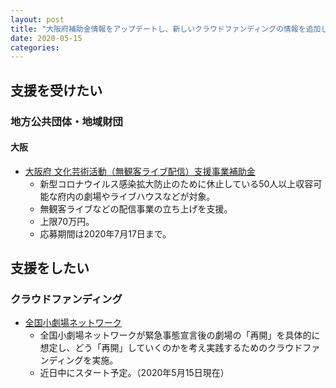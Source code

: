```yaml
---
layout: post
title: "大阪府補助金情報をアップデートし、新しいクラウドファンディングの情報を追加しました"
date: 2020-05-15
categories:
---
```


## 支援を受けたい
### 地方公共団体・地域財団
#### 大阪
* [大阪府 文化芸術活動（無観客ライブ配信）支援事業補助金](http://www.pref.osaka.lg.jp/bunka/shienhojyokin/index.html)
	* 新型コロナウイルス感染拡大防止のために休止している50人以上収容可能な府内の劇場やライブハウスなどが対象。
	* 無観客ライブなどの配信事業の立ち上げを支援。
	* 上限70万円。
	* 応募期間は2020年7月17日まで。

## 支援をしたい
### クラウドファンディング
* [全国小劇場ネットワーク](https://shogekijo-network.jp/activity-4/)
	* 全国小劇場ネットワークが緊急事態宣言後の劇場の「再開」を具体的に想定し、どう「再開」していくのかを考え実践するためのクラウドファンディングを実施。
	* 近日中にスタート予定。（2020年5月15日現在）